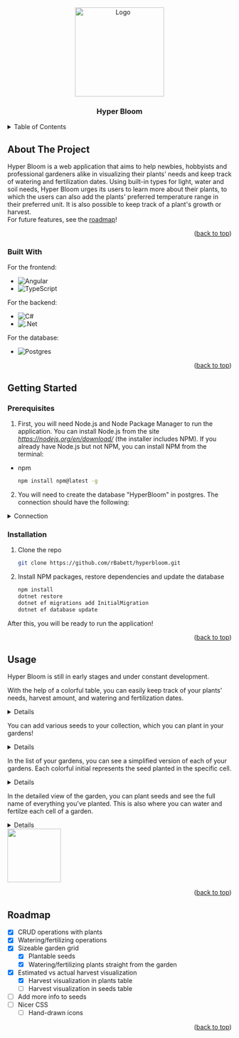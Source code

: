 <a name="readme-top"></a>
<br />
<div align="center">
  <a href="https://github.com/github_username/repo_name">
    <img src="https://github.com/rBabett/hyperbloom/assets/113454591/f8772975-0f12-47fb-9525-d69b0f54886d" alt="Logo" width="200" height="200">
  </a>

<h3 align="center">Hyper Bloom</h3>
</div>

<details>
  <summary>Table of Contents</summary>
  <ol>
    <li>
      <a href="#about-the-project">About The Project</a>
      <ul>
        <li><a href="#built-with">Built With</a></li>
      </ul>
    </li>
    <li>
      <a href="#getting-started">Getting Started</a>
      <ul>
        <li><a href="#prerequisites">Prerequisites</a></li>
        <li><a href="#installation">Installation</a></li>
      </ul>
    </li>
    <li><a href="#usage">Usage</a></li>
    <li><a href="#roadmap">Roadmap</a></li>
  </ol>
</details>



## About The Project

Hyper Bloom is a web application that aims to help newbies, hobbyists and professional gardeners alike in visualizing their plants' needs and keep track of watering and fertilization dates. Using built-in types for light, water and soil needs, Hyper Bloom urges its users to learn more about their plants, to which the users can also add the plants' preferred temperature range in their preferred unit. It is also possible to keep track of a plant's growth or harvest.<br>
For future features, see the <a href="#roadmap">roadmap</a>!

<p align="right">(<a href="#readme-top">back to top</a>)</p>


### Built With

For the frontend:
* ![Angular](https://img.shields.io/badge/angular-%23DD0031.svg?style=for-the-badge&logo=angular&logoColor=white)
* ![TypeScript](https://img.shields.io/badge/typescript-%23007ACC.svg?style=for-the-badge&logo=typescript&logoColor=white)

For the backend:
* ![C#](https://img.shields.io/badge/c%23-%23239120.svg?style=for-the-badge&logo=c-sharp&logoColor=white)
* ![.Net](https://img.shields.io/badge/.NET-5C2D91?style=for-the-badge&logo=.net&logoColor=white)

For the database:
* ![Postgres](https://img.shields.io/badge/postgres-%23316192.svg?style=for-the-badge&logo=postgresql&logoColor=white)

<p align="right">(<a href="#readme-top">back to top</a>)</p>


## Getting Started

### Prerequisites

1. First, you will need Node.js and Node Package Manager to run the application.
You can install Node.js from the site *https://nodejs.org/en/download/* (the installer includes NPM).
If you already have Node.js but not NPM, you can install NPM from the terminal:
* npm
  ```sh
  npm install npm@latest -g
  ```

2. You will need to create the database "HyperBloom" in postgres. The connection should have the following:
<details>
  <summary>Connection</summary>
  <ul>
    <li>Host: localhost</li>
    <li>Port: 5432</li>
    <li>User: postgres</li>
    <li>Password: postgres</li>
    <li>Database: HyperBloom</li>
  </ul>
</details>

### Installation

1. Clone the repo
   ```sh
   git clone https://github.com/rBabett/hyperbloom.git
   ```
2. Install NPM packages, restore dependencies and update the database
   ```sh
   npm install
   dotnet restore
   dotnet ef migrations add InitialMigration
   dotnet ef database update
   ```
After this, you will be ready to run the application!

<p align="right">(<a href="#readme-top">back to top</a>)</p>


## Usage

Hyper Bloom is still in early stages and under constant development. <br>

With the help of a colorful table, you can easily keep track of your plants' needs, harvest amount, and watering and fertilization dates.
<details>
<img src="https://github.com/rBabett/hyperbloom/assets/113454591/bceb72c2-6fa4-49b5-953b-c3ceb62d658c">
</details>

You can add various seeds to your collection, which you can plant in your gardens!
<details>
<img src="https://github.com/rBabett/hyperbloom/assets/113454591/a69e3d93-b5db-416b-8975-f92c093fe1f1">
</details>

In the list of your gardens, you can see a simplified version of each of your gardens. Each colorful initial represents the seed planted in the specific cell.
<details>
<img src="https://github.com/rBabett/hyperbloom/assets/113454591/cab1b8a6-8160-43ac-9727-c8c98a16cd1b">
</details>

In the detailed view of the garden, you can plant seeds and see the full name of everything you've planted. This is also where you can water and fertilze each cell of a garden.
<details>
<img src="https://github.com/rBabett/hyperbloom/assets/113454591/fba1220e-83dd-48e4-a5f0-28587270c66a">
</details>



<img src="https://github.com/rBabett/hyperbloom/assets/113454591/d0164a49-36f2-4c45-8ed7-ad62696df50d" width="120" height="120"/>

<p align="right">(<a href="#readme-top">back to top</a>)</p>

## Roadmap

- [X] CRUD operations with plants
- [X] Watering/fertilizing operations
- [X] Sizeable garden grid
  - [X] Plantable seeds
  - [X] Watering/fertilizing plants straight from the garden
- [X] Estimated vs actual harvest visualization
  - [X] Harvest visualization in plants table
  - [ ] Harvest visualization in seeds table
- [ ] Add more info to seeds
- [ ] Nicer CSS
  - [ ] Hand-drawn icons

<p align="right">(<a href="#readme-top">back to top</a>)</p>



